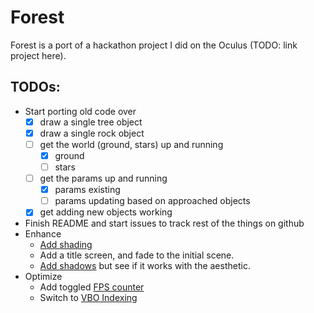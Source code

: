 # Forest

Forest is a port of a hackathon project I did on the Oculus (TODO: link project here).

## TODOs:

* Start porting old code over
  * [x] draw a single tree object
  * [x] draw a single rock object
  * [ ] get the world (ground, stars) up and running
    * [x] ground
    * [ ] stars
  * [ ] get the params up and running
    *  [x] params existing
    *  [ ] params updating based on approached objects
  * [x] get adding new objects working
* Finish README and start issues to track rest of the things on github
* Enhance
  * [Add shading](http://www.opengl-tutorial.org/beginners-tutorials/tutorial-8-basic-shading/)
  * Add a title screen, and fade to the initial scene.
  * [Add shadows](http://www.opengl-tutorial.org/intermediate-tutorials/tutorial-16-shadow-mapping/)
     but see if it works with the aesthetic.
* Optimize
  * Add toggled [FPS counter](http://www.opengl-tutorial.org/miscellaneous/an-fps-counter/)
  * Switch to [VBO Indexing](http://www.opengl-tutorial.org/intermediate-tutorials/tutorial-9-vbo-indexing/)
